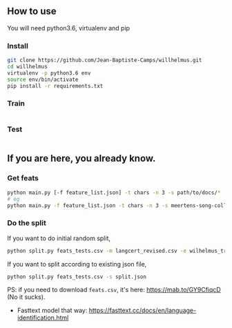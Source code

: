 ## How to use

You will need python3.6, virtualenv and pip

### Install

```bash
git clone https://github.com/Jean-Baptiste-Camps/willhelmus.git
cd willhelmus
virtualenv -p python3.6 env
source env/bin/activate
pip install -r requirements.txt
```

### Train

```bash

```

### Test

```bash

```


## If you are here, you already know.

### Get feats

```bash
python main.py [-f feature_list.json] -t chars -n 3 -s path/to/docs/*
# eg
python main.py -f feature_list.json -t chars -n 3 -s meertens-song-collection-DH2019/train/*
```


### Do the split

If you want to do initial random split,
```bash
python split.py feats_tests.csv -m langcert_revised.csv -e wilhelmus_train.csv
```

If you want to split according to existing json file,
```bash
python split.py feats_tests.csv -s split.json
```

PS: if you need to download `feats.csv`, it's here: https://mab.to/GY9CfiqcD (No it sucks).

- Fasttext model that way: https://fasttext.cc/docs/en/language-identification.html

